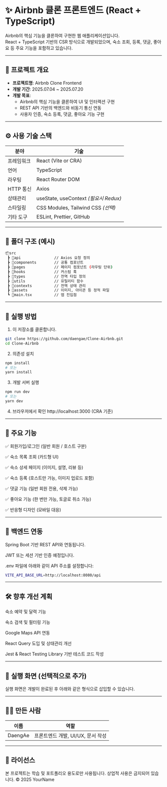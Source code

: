 # ✨ Airbnb 클론 프론트엔드 (React + TypeScript)

Airbnb의 핵심 기능을 클론하여 구현한 웹 애플리케이션입니다.  
React + TypeScript 기반의 CSR 방식으로 개발되었으며, 숙소 조회, 등록, 댓글, 좋아요 등 주요 기능을 포함하고 있습니다.

---

## 📌 프로젝트 개요

- **프로젝트명**: Airbnb Clone Frontend  
- **개발 기간**: 2025.07.04 ~ 2025.07.20  
- **개발 목표**:
  - Airbnb의 핵심 기능을 클론하여 UI 및 인터랙션 구현
  - REST API 기반의 백엔드와 비동기 통신 연동
  - 사용자 인증, 숙소 등록, 댓글, 좋아요 기능 구현

---

## ⚙️ 사용 기술 스택

| 분야       | 기술                                 |
|------------|--------------------------------------|
| 프레임워크 | React (Vite or CRA)                  |
| 언어       | TypeScript                           |
| 라우팅     | React Router DOM                     |
| HTTP 통신  | Axios                                 |
| 상태관리   | useState, useContext *(필요시 Redux)* |
| 스타일링   | CSS Modules, Tailwind CSS *(선택)*    |
| 기타 도구  | ESLint, Prettier, GitHub             |

---

## 📁 폴더 구조 (예시)
```bash
📦src
 ┣ 📂api               // Axios 요청 정의
 ┣ 📂components        // 공통 컴포넌트
 ┣ 📂pages             // 페이지 컴포넌트 (라우팅 단위)
 ┣ 📂hooks             // 커스텀 훅
 ┣ 📂types             // 전역 타입 정의
 ┣ 📂utils             // 유틸리티 함수
 ┣ 📂contexts          // 전역 상태 관리
 ┣ 📂assets            // 이미지, 아이콘 등 정적 파일
 ┗ 📜main.tsx          // 앱 진입점
```

---

## 🚀 실행 방법

1. 이 저장소를 클론합니다.
```bash
git clone https://github.com/daengae/Clone-Airbnb.git
cd Clone-Airbnb
```

2. 의존성 설치
```bash
npm install
# 또는
yarn install
```

3. 개발 서버 실행
```bash
npm run dev
# 또는
yarn dev
```

4. 브라우저에서 확인
http://localhost:3000 (CRA 기준)

---

## 🧩 주요 기능
✅ 회원가입/로그인 (일반 회원 / 호스트 구분)

✅ 숙소 목록 조회 (카드형 UI)

✅ 숙소 상세 페이지 (이미지, 설명, 리뷰 등)

✅ 숙소 등록 (호스트만 가능, 이미지 업로드 포함)

✅ 댓글 기능 (일반 회원 전용, 삭제 가능)

✅ 좋아요 기능 (한 번만 가능, 토글로 취소 가능)

✅ 반응형 디자인 (모바일 대응)

---

## 🔐 백엔드 연동
Spring Boot 기반 REST API와 연동됩니다.

JWT 또는 세션 기반 인증 예정입니다.

.env 파일에 아래와 같이 API 주소를 설정합니다:

```bash
VITE_API_BASE_URL=http://localhost:8080/api
```

---

## 🛠️ 향후 개선 계획
숙소 예약 및 달력 기능

숙소 검색 및 필터링 기능

Google Maps API 연동

React Query 도입 및 상태관리 개선

Jest & React Testing Library 기반 테스트 코드 작성

---

## 📸 실행 화면 (선택적으로 추가)
실행 화면은 개발이 완료된 후 아래와 같은 형식으로 삽입할 수 있습니다.

---

## 🙋‍♀️ 만든 사람
| 이름       | 역할                                 |
|------------|--------------------------------------|
| DaengAe | 프론트엔드 개발, UI/UX, 문서 작성           |

---

## 📄 라이선스
본 프로젝트는 학습 및 포트폴리오 용도로만 사용됩니다.
상업적 사용은 금지되어 있습니다.
© 2025 YourName
